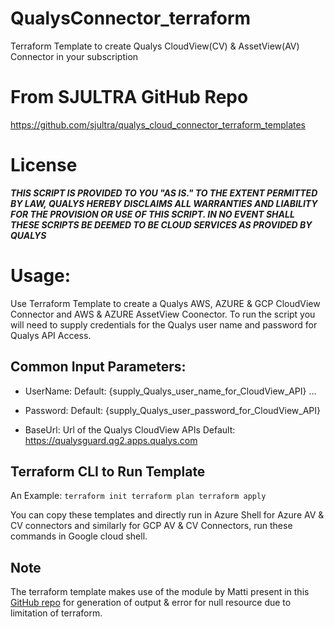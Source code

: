 # QualysConnector_terraform
Terraform Template to create Qualys CloudView(CV) & AssetView(AV) Connector in your subscription

# From SJULTRA GitHub Repo
https://github.com/sjultra/qualys_cloud_connector_terraform_templates

# License
_**THIS SCRIPT IS PROVIDED TO YOU "AS IS."  TO THE EXTENT PERMITTED BY LAW, QUALYS HEREBY DISCLAIMS ALL WARRANTIES AND LIABILITY FOR THE PROVISION OR USE OF THIS SCRIPT.  IN NO EVENT SHALL THESE SCRIPTS BE DEEMED TO BE CLOUD SERVICES AS PROVIDED BY QUALYS**_

# Usage:
Use Terraform Template to create a Qualys AWS, AZURE & GCP CloudView Connector and AWS & AZURE AssetView Coonector. To run the script you will need to supply credentials for the Qualys user name and password for Qualys API Access.

## Common Input Parameters: 

* UserName: Default: {supply_Qualys_user_name_for_CloudView_API} ...

* Password: Default: {supply_Qualys_user_password_for_CloudView_API}

* BaseUrl: Url of the Qualys CloudView APIs  Default: https://qualysguard.qg2.apps.qualys.com 

## Terraform CLI to Run Template
An Example:
` terraform init
terraform plan
terraform apply `

You can copy these templates and directly run in Azure Shell for Azure AV & CV connectors and similarly for GCP AV & CV Connectors, run these commands in Google cloud shell.

## Note
The terraform template makes use of the module by Matti present in this [GitHub repo](https://github.com/matti/terraform-shell-resource) for generation of output & error for null resource due to limitation of terraform. 

